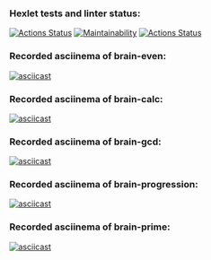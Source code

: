 ### Hexlet tests and linter status:
[![Actions Status](https://github.com/ed-bugrovsky/python-project-lvl1/workflows/hexlet-check/badge.svg)](https://github.com/ed-bugrovsky/python-project-lvl1/actions)
[![Maintainability](https://api.codeclimate.com/v1/badges/a99a88d28ad37a79dbf6/maintainability)](https://codeclimate.com/github/codeclimate/codeclimate/maintainability)
[![Actions Status](https://github.com/ed-bugrovsky/python-project-lvl1/actions/workflows/linter-check.yml/badge.svg)](https://github.com/ed-bugrovsky/python-project-lvl1/actions)
### Recorded asciinema of brain-even:
[![asciicast](https://asciinema.org/a/JODwM1clExcVAZQJQvUs9mYH8.svg)](https://asciinema.org/a/JODwM1clExcVAZQJQvUs9mYH8)
### Recorded asciinema of brain-calc:
[![asciicast](https://asciinema.org/a/k0uwVg4rlm3ecIyEMJMiqM4HD.svg)](https://asciinema.org/a/k0uwVg4rlm3ecIyEMJMiqM4HD)
### Recorded asciinema of brain-gcd:
[![asciicast](https://asciinema.org/a/zaIHeelUhfG1FibvtpB9IfoA9.svg)](https://asciinema.org/a/zaIHeelUhfG1FibvtpB9IfoA9)
### Recorded asciinema of brain-progression:
[![asciicast](https://asciinema.org/a/cszJLtu473opGiwQQZ6s2Vj3U.svg)](https://asciinema.org/a/cszJLtu473opGiwQQZ6s2Vj3U)
### Recorded asciinema of brain-prime:
[![asciicast](https://asciinema.org/a/iTdOEoSREHasdsnNYR2OLTgV3.svg)](https://asciinema.org/a/iTdOEoSREHasdsnNYR2OLTgV3)
